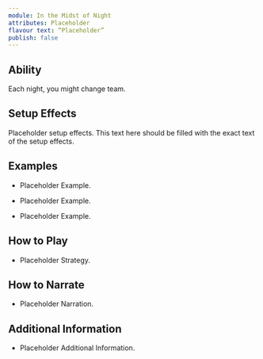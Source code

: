 ```yaml
---
module: In the Midst of Night
attributes: Placeholder
flavour text: “Placeholder”
publish: false
---
```

## Ability
Each night, you might change team.

## Setup Effects
Placeholder setup effects. This text here should be filled with the exact text of the setup effects.

## Examples
- Placeholder Example.

- Placeholder Example.

- Placeholder Example.

## How to Play
- Placeholder Strategy.

## How to Narrate
- Placeholder Narration.

## Additional Information
- Placeholder Additional Information.
